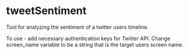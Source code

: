 # tweetSentiment
Tool for analyzing the sentiment of a twitter users timeline. 

To use - add necessary authentication keys for Twitter API. Change screen_name variable to be a string that is the target users screen name.



